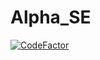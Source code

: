 # Alpha_SE
[![CodeFactor](https://www.codefactor.io/repository/github/alphasearch/alpha_a/badge)](https://www.codefactor.io/repository/github/alphasearch/alpha_a)

